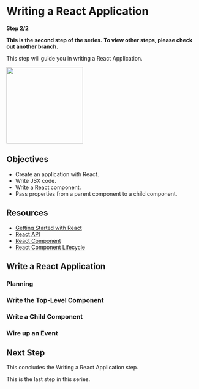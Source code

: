# Writing a React Application

**Step 2/2**

**This is the second step of the series.**
**To view other steps, please check out another branch.**

This step will guide you in writing a React Application.

<img src="http://facebook.github.io/react/img/logo.svg" width="200"/>

## Objectives

* Create an application with React.
* Write JSX code.
* Write a React component.
* Pass properties from a parent component to a child component.

## Resources

* [Getting Started with React](https://facebook.github.io/react/docs/getting-started.html)
* [React API](https://facebook.github.io/react/docs/top-level-api.html)
* [React Component](https://facebook.github.io/react/docs/component-api.html)
* [React Component Lifecycle](https://facebook.github.io/react/docs/component-specs.html)

## Write a React Application

### Planning

### Write the Top-Level Component

### Write a Child Component

### Wire up an Event

## Next Step

This concludes the Writing a React Application step.

This is the last step in this series.
